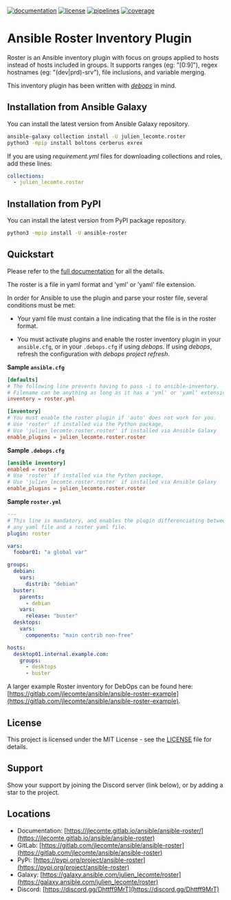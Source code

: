 [![documentation](https://img.shields.io/badge/documentation-html-informational)](https://jlecomte.gitlab.io/ansible/ansible-roster)
[![license](https://img.shields.io/badge/license-MIT-brightgreen)](https://spdx.org/licenses/MIT.html)
[![pipelines](https://gitlab.com/jlecomte/ansible/ansible-roster/badges/master/pipeline.svg)](https://gitlab.com/jlecomte/ansible/ansible-roster/pipelines)
[![coverage](https://gitlab.com/jlecomte/ansible/ansible-roster/badges/master/coverage.svg)](https://jlecomte.gitlab.io/ansible/ansible-roster/coverage/index.html)

# Ansible Roster Inventory Plugin

Roster is an Ansible inventory plugin with focus on groups applied to hosts instead of hosts included in groups. It supports ranges (eg: "[0:9]"), regex hostnames (eg: "(dev|prd)-srv"), file inclusions, and variable merging.

This inventory plugin has been written with [*debops*](https://docs.debops.org/en/master/) in mind.

## Installation from Ansible Galaxy

You can install the latest version from Ansible Galaxy repository.

~~~bash
ansible-galaxy collection install -U julien_lecomte.roster
python3 -mpip install boltons cerberus exrex
~~~

If you are using *requirement.yml* files for downloading collections and roles, add these lines:

~~~yaml
collections:
  - julien_lecomte.roster
~~~

## Installation from PyPI

You can install the latest version from PyPI package repository.

~~~bash
python3 -mpip install -U ansible-roster
~~~

## Quickstart

Please refer to the [full documentation](https://jlecomte.gitlab.io/ansible/ansible-roster/) for all the details.

The roster is a file in yaml format and 'yml' or 'yaml' file extension.

In order for Ansible to use the plugin and parse your roster file, several conditions must be met:

* Your yaml file must contain a line indicating that the file is in the roster format.

* You must activate plugins and enable the roster inventory plugin in your `ansible.cfg`, or in your `.debops.cfg` if using *debops*. If using *debops*, refresh the configuration with *debops project refresh*.

**Sample `ansible.cfg`**

~~~toml
[defaults]
# The following line prevents having to pass -i to ansible-inventory.
# Filename can be anything as long as it has a 'yml' or 'yaml' extension although
inventory = roster.yml

[inventory]
# You must enable the roster plugin if 'auto' does not work for you.
# Use 'roster' if installed via the Python package,
# Use 'julien_lecomte.roster.roster' if installed via Ansible Galaxy
enable_plugins = julien_lecomte.roster.roster
~~~

**Sample `.debops.cfg`**

~~~toml
[ansible inventory]
enabled = roster
# Use 'roster' if installed via the Python package,
# Use 'julien_lecomte.roster.roster' if installed via Ansible Galaxy
enable_plugins = julien_lecomte.roster.roster
~~~

**Sample `roster.yml`**

~~~yaml
---
# This line is mandatory, and enables the plugin differenciating between
# any yaml file and a roster yaml file.
plugin: roster

vars:
  foobar01: "a global var"

groups:
  debian:
    vars:
      distrib: "debian"
  buster:
    parents:
      - debian
    vars:
      release: "buster"
  desktops:
    vars:
      components: "main contrib non-free"

hosts:
  desktop01.internal.example.com:
    groups:
      - desktops
      - buster
~~~

A larger example Roster inventory for DebOps can be found here: [https://gitlab.com/jlecomte/ansible/ansible-roster-example](https://gitlab.com/jlecomte/ansible/ansible-roster-example).


## License

This project is licensed under the MIT License - see the [LICENSE](LICENSE) file for details.


## Support

Show your support by joining the Discord server (link below), or by adding a star to the project.


## Locations

  * Documentation: [https://jlecomte.gitlab.io/ansible/ansible-roster/](https://jlecomte.gitlab.io/ansible/ansible-roster)
  * GitLab: [https://gitlab.com/jlecomte/ansible/ansible-roster](https://gitlab.com/jlecomte/ansible/ansible-roster)
  * PyPi: [https://pypi.org/project/ansible-roster](https://pypi.org/project/ansible-roster)
  * Galaxy: [https://galaxy.ansible.com/julien_lecomte/roster](https://galaxy.ansible.com/julien_lecomte/roster)
  * Discord: [https://discord.gg/Dhttff9MrT](https://discord.gg/Dhttff9MrT)
